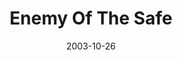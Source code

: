 ---
layout: message
category: message
series: "Public Enemy"
title: "Enemy Of The Safe"
date: 2003-10-26
audio-description: "He wasn’t exactly what people expected. He didn’t follow “the rules”. He didn’t hang out with the right people. He ticked off the wrong people. Sometimes it seemed like he was an enemy to everything respectable. And he changed the world forever."
audio: "http://www.crossroads.net/audio/2003_October_Public_Enemy/PE_03_10-26-03_Enemy_Of_The_Safe.mp3"
audio-title: "Enemy Of The Safe"
audio-duration: "39&#58;53"
---